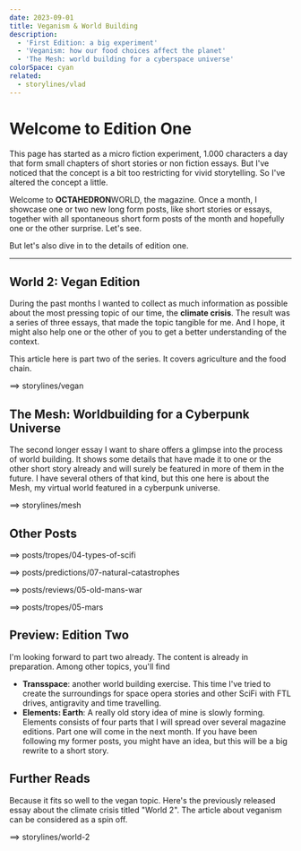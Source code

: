 ```yaml
---
date: 2023-09-01
title: Veganism & World Building
description:
  - 'First Edition: a big experiment'
  - 'Veganism: how our food choices affect the planet'
  - 'The Mesh: world building for a cyberspace universe'
colorSpace: cyan
related:
  - storylines/vlad
---
```


# Welcome to Edition One

This page has started as a micro fiction experiment, 1.000 characters a day that
form small chapters of short stories or non fiction essays. But I've noticed
that the concept is a bit too restricting for vivid storytelling. So I've
altered the concept a little.

Welcome to **OCTAHEDRON**WORLD, the magazine. Once a month, I showcase one or
two new long form posts, like short stories or essays, together with all
spontaneous short form posts of the month and hopefully one or the other
surprise. Let's see.

But let's also dive in to the details of edition one.

---

## World 2: Vegan Edition

During the past months I wanted to collect as much information as possible about
the most pressing topic of our time, the **climate crisis**. The result was a
series of three essays, that made the topic tangible for me. And I hope, it
might also help one or the other of you to get a better understanding of the
context.

This article here is part two of the series. It covers agriculture and the food
chain.

==> storylines/vegan

## The Mesh: Worldbuilding for a Cyberpunk Universe

The second longer essay I want to share offers a glimpse into the process of
world building. It shows some details that have made it to one or the other
short story already and will surely be featured in more of them in the future. I
have several others of that kind, but this one here is about the Mesh, my
virtual world featured in a cyberpunk universe.

==> storylines/mesh

## Other Posts

==> posts/tropes/04-types-of-scifi

==> posts/predictions/07-natural-catastrophes

==> posts/reviews/05-old-mans-war

==> posts/tropes/05-mars

## Preview: Edition Two

I'm looking forward to part two already. The content is already in preparation.
Among other topics, you'll find

- **Transspace**: another world building exercise. This time I've tried to
  create the surroundings for space opera stories and other SciFi with FTL
  drives, antigravity and time travelling.
- **Elements: Earth**: A really old story idea of mine is slowly forming.
  Elements consists of four parts that I will spread over several magazine
  editions. Part one will come in the next month. If you have been following my
  former posts, you might have an idea, but this will be a big rewrite to a
  short story.

## Further Reads

Because it fits so well to the vegan topic. Here's the previously released essay
about the climate crisis titled "World 2". The article about veganism can be
considered as a spin off.

==> storylines/world-2
